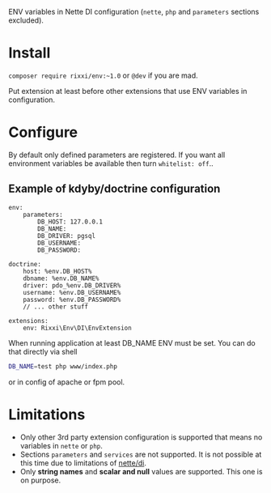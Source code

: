 ENV variables in Nette DI configuration (`nette`, `php` and `parameters` sections excluded).

# Install

`composer require rixxi/env:~1.0` or `@dev` if you are mad.

Put extension at least before other extensions that use ENV variables in configuration.

# Configure

By default only defined parameters are registered.
If you want all environment variables be available then turn `whitelist: off`..


## Example of kdyby/doctrine configuration

```neon
env:
	parameters:
		DB_HOST: 127.0.0.1
		DB_NAME:
		DB_DRIVER: pgsql
		DB_USERNAME:
		DB_PASSWORD:

doctrine:
	host: %env.DB_HOST%
	dbname: %env.DB_NAME%
	driver: pdo_%env.DB_DRIVER%
	username: %env.DB_USERNAME%
	password: %env.DB_PASSWORD%
	// ... other stuff

extensions:
	env: Rixxi\Env\DI\EnvExtension
```

When running application at least DB_NAME ENV must be set. You can do that directly via shell

```sh
DB_NAME=test php www/index.php
```

or in config of apache or fpm pool.

# Limitations

* Only other 3rd party extension configuration is supported that means no variables in `nette` or `php`.
* Sections `parameters` and `services` are not supported. It is not possible at this time due to limitations of [nette/di](https://github.com/nette/di).
* Only **string names** and **scalar and null** values are supported. This one is on purpose.
